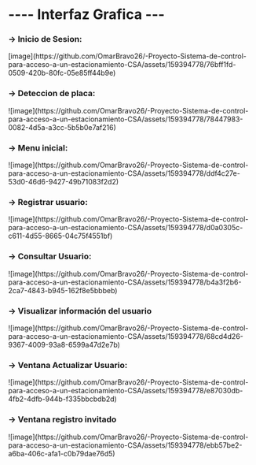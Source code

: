 <h1>---- Interfaz Grafica ---</h1>

<h3>-> Inicio de Sesion:</h3>
[image](https://github.com/OmarBravo26/-Proyecto-Sistema-de-control-para-acceso-a-un-estacionamiento-CSA/assets/159394778/76bff1fd-0509-420b-80fc-05e85ff44b9e)

<h3>-> Deteccion de placa:</h3>
![image](https://github.com/OmarBravo26/-Proyecto-Sistema-de-control-para-acceso-a-un-estacionamiento-CSA/assets/159394778/78447983-0082-4d5a-a3cc-5b5b0e7af216)

<h3>-> Menu inicial:</h3>
![image](https://github.com/OmarBravo26/-Proyecto-Sistema-de-control-para-acceso-a-un-estacionamiento-CSA/assets/159394778/ddf4c27e-53d0-46d6-9427-49b71083f2d2)

<h3>-> Registrar usuario:</h3>
![image](https://github.com/OmarBravo26/-Proyecto-Sistema-de-control-para-acceso-a-un-estacionamiento-CSA/assets/159394778/d0a0305c-c611-4d55-8665-04c75f4551bf)

<h3>-> Consultar Usuario:</h3>
![image](https://github.com/OmarBravo26/-Proyecto-Sistema-de-control-para-acceso-a-un-estacionamiento-CSA/assets/159394778/b4a3f2b6-2ca7-4843-b945-162f8e5bbbeb)

<h3>-> Visualizar información del usuario</h3>
![image](https://github.com/OmarBravo26/-Proyecto-Sistema-de-control-para-acceso-a-un-estacionamiento-CSA/assets/159394778/68cd4d26-9367-4009-93a8-6599a47d2e7b)

<h3>-> Ventana Actualizar Usuario:</h3>
![image](https://github.com/OmarBravo26/-Proyecto-Sistema-de-control-para-acceso-a-un-estacionamiento-CSA/assets/159394778/e87030db-4fb2-4dfb-944b-f335bbcbdb2d)

<h3>-> Ventana registro invitado</h3>
![image](https://github.com/OmarBravo26/-Proyecto-Sistema-de-control-para-acceso-a-un-estacionamiento-CSA/assets/159394778/ebb57be2-a6ba-406c-afa1-c0b79dae76d5)


